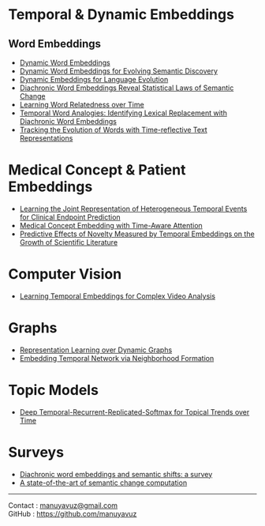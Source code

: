 # Temporal & Dynamic Embeddings

## Word Embeddings
- [Dynamic Word Embeddings](https://arxiv.org/abs/1702.08359)
- [Dynamic Word Embeddings for Evolving Semantic Discovery](https://arxiv.org/abs/1703.00607)
- [Dynamic Embeddings for Language Evolution](https://dl.acm.org/citation.cfm?id=3185999)
- [Diachronic Word Embeddings Reveal Statistical Laws of Semantic Change](https://arxiv.org/abs/1605.09096)
- [Learning Word Relatedness over Time](http://aclweb.org/anthology/D17-1121)
- [Temporal Word Analogies: Identifying Lexical Replacement with Diachronic Word Embeddings](http://www.aclweb.org/anthology/P17-2071)
- [Tracking the Evolution of Words with Time-reflective Text Representations](https://arxiv.org/abs/1807.04441)

# Medical Concept & Patient Embeddings
- [Learning the Joint Representation of Heterogeneous Temporal Events for Clinical Endpoint Prediction](https://arxiv.org/abs/1803.04837)
- [Medical Concept Embedding with Time-Aware Attention](https://arxiv.org/abs/1806.02873)
- [Predictive Effects of Novelty Measured by Temporal Embeddings on the Growth of Scientific Literature](https://arxiv.org/abs/1801.09121)

# Computer Vision
- [Learning Temporal Embeddings for Complex Video Analysis](https://www.cv-foundation.org/openaccess/content_iccv_2015/papers/Ramanathan_Learning_Temporal_Embeddings_ICCV_2015_paper.pdf)

# Graphs
- [Representation Learning over Dynamic Graphs](https://arxiv.org/abs/1803.04051)
- [Embedding Temporal Network via Neighborhood Formation](https://dl.acm.org/citation.cfm?id=3220054)

# Topic Models
- [Deep Temporal-Recurrent-Replicated-Softmax for Topical Trends over Time](https://arxiv.org/abs/1711.05626)

# Surveys
- [Diachronic word embeddings and semantic shifts: a survey](https://aclweb.org/anthology/C18-1117)
- [A state-of-the-art of semantic change computation](https://arxiv.org/abs/1801.09872)

--- 
Contact : manuyavuz@gmail.com  
GitHub : https://github.com/manuyavuz